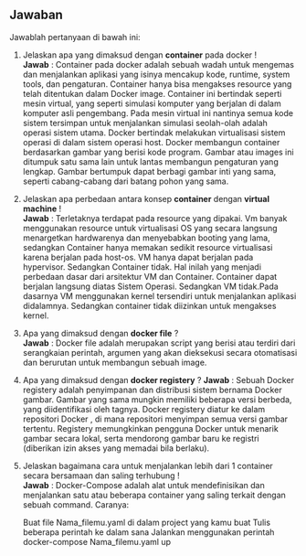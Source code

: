 ## Jawaban

Jawablah pertanyaan di bawah ini:
1. Jelaskan apa yang dimaksud dengan **container** pada docker !
<br> **Jawab** : Container pada docker adalah sebuah wadah untuk mengemas dan menjalankan aplikasi yang isinya mencakup kode, runtime, system tools, dan pengaturan. Container hanya bisa mengakses resource yang telah ditentukan dalam Docker image. Container ini bertindak seperti mesin virtual, yang seperti simulasi komputer yang berjalan di dalam komputer asli pengembang. Pada mesin virtual ini nantinya semua kode sistem tersimpan untuk menjalankan simulasi seolah-olah adalah operasi sistem utama. Docker bertindak melakukan virtualisasi sistem operasi di dalam sistem operasi host. Docker membangun container berdasarkan gambar yang berisi kode program. Gambar atau images ini ditumpuk satu sama lain untuk lantas membangun pengaturan yang lengkap. Gambar bertumpuk dapat berbagi gambar inti yang sama, seperti cabang-cabang dari batang pohon yang sama.
2. Jelaskan apa perbedaan antara konsep **container** dengan **virtual machine** !
<br> **Jawab** : Terletaknya terdapat pada resource yang dipakai. Vm banyak menggunakan resource untuk virtualisasi OS yang secara langsung menargetkan hardwarenya dan menyebabkan booting yang lama, sedangkan Container hanya memakan sedikit resource virtualisasi karena berjalan pada host-os. VM hanya dapat berjalan pada hypervisor. Sedangkan Container tidak. Hal inilah yang menjadi perbedaan dasar dari arsitektur VM dan Container. Container dapat berjalan langsung diatas Sistem Operasi. Sedangkan VM tidak.Pada dasarnya VM menggunakan kernel tersendiri untuk menjalankan aplikasi didalamnya. Sedangkan container tidak diizinkan untuk mengakses kernel.

3. Apa yang dimaksud dengan **docker file** ?
<br> **Jawab** : Docker file adalah merupakan script yang berisi atau terdiri dari serangkaian perintah, argumen yang akan dieksekusi secara otomatisasi dan berurutan untuk membangun sebuah image.
4. Apa yang dimaksud dengan **docker registery** ?
**Jawab** : Sebuah Docker registery adalah penyimpanan dan distribusi sistem bernama Docker gambar. Gambar yang sama mungkin memiliki beberapa versi berbeda, yang diidentifikasi oleh tagnya.
Docker registery diatur ke dalam repositori Docker , di mana repositori menyimpan semua versi gambar tertentu. Registery memungkinkan pengguna Docker untuk menarik gambar secara lokal, serta mendorong gambar baru ke registri (diberikan izin akses yang memadai bila berlaku).
5. Jelaskan bagaimana cara untuk menjalankan lebih dari 1 container secara bersamaan dan saling terhubung !
    <br>**Jawab** : Docker-Compose adalah alat untuk mendefinisikan dan menjalankan satu atau beberapa container yang saling terkait dengan sebuah command.
    Caranya:

    Buat file Nama_filemu.yaml di dalam project yang kamu buat Tulis beberapa perintah ke dalam sana Jalankan menggunakan perintah docker-compose Nama_filemu.yaml up
